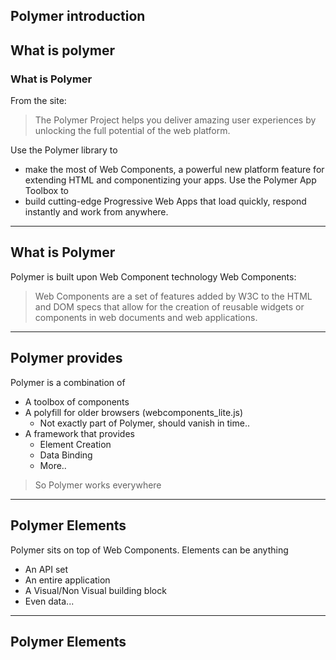 ## Polymer introduction
What is polymer
---
### What is Polymer
From the site:
> The Polymer Project helps you deliver amazing user experiences by 
> unlocking the full potential of the web platform.

Use the Polymer library to 
* make the most of Web Components, a powerful new platform feature for extending HTML and componentizing your apps.
Use the Polymer App Toolbox to
* build cutting-edge Progressive Web Apps that load quickly, respond instantly and work from anywhere.

---
## What is Polymer
Polymer is built upon Web Component technology
Web Components:
> Web Components are a set of features added by W3C to the HTML and DOM 
> specs that allow for the creation of reusable widgets or components 
> in web documents and web applications. 

---
## Polymer provides
Polymer is a combination of
* A toolbox of components
* A polyfill for older browsers (webcomponents_lite.js)
    * Not exactly part of Polymer, should vanish in time..
* A framework that provides 
    * Element Creation
    * Data Binding
    * More..
> So Polymer works everywhere

---
## Polymer Elements
Polymer sits on top of Web Components. 
Elements can be anything
* An API set
* An entire application
* A Visual/Non Visual building block 
* Even data...

---
## Polymer Elements


